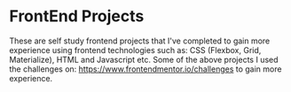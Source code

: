 # FrontEnd Projects

These are self study frontend projects that I've completed to gain more experience using frontend technologies such as: CSS (Flexbox, Grid, Materialize), HTML and Javascript etc.  Some of the above projects I used the challenges on: https://www.frontendmentor.io/challenges to gain more experience.

